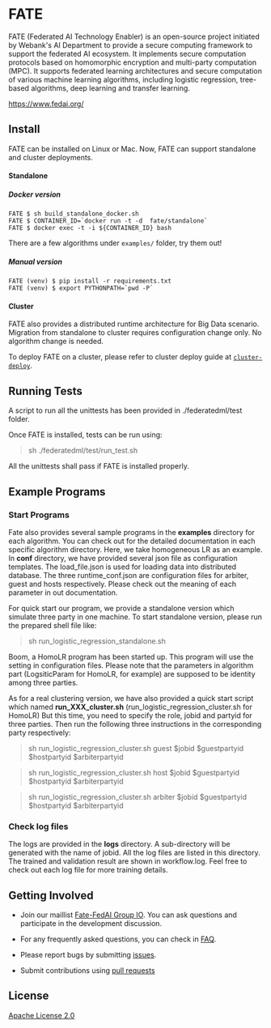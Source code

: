 # FATE
FATE (Federated AI Technology Enabler) is an open-source project initiated by Webank's AI Department to provide a secure computing framework to support the federated AI ecosystem. It implements secure computation protocols based on homomorphic encryption and multi-party computation (MPC). It supports federated learning architectures and secure computation of various machine learning algorithms, including logistic regression, tree-based algorithms, deep learning and transfer learning.


<https://www.fedai.org/>

## Install
FATE can be installed on Linux or Mac. Now, FATE can support standalone and cluster deployments.

#### Standalone
##### Docker version
```
FATE $ sh build_standalone_docker.sh
FATE $ CONTAINER_ID=`docker run -t -d  fate/standalone`
FATE $ docker exec -t -i ${CONTAINER_ID} bash
```

There are a few algorithms under `examples/` folder, try them out!

##### Manual version
```
FATE (venv) $ pip install -r requirements.txt
FATE (venv) $ export PYTHONPATH=`pwd -P`
```

#### Cluster
FATE also provides a distributed runtime architecture for Big Data scenario. Migration from standalone to cluster requires configuration change only. No algorithm change is needed. 

To deploy FATE on a cluster, please refer to cluster deploy guide at [`cluster-deploy`](https://github.com/WeBankFinTech/FATE/tree/master/cluster-deploy). 

## Running Tests

A script to run all the unittests has been provided in ./federatedml/test folder. 

Once FATE is installed, tests can be run using:

> sh ./federatedml/test/run_test.sh

All the unittests shall pass if FATE is installed properly. 

## Example Programs

###  Start Programs

Fate also provides several sample programs in the **examples** directory for each algorithm. You can check out for 
the detailed documentation in each specific algorithm directory. Here, we take homogeneous LR as an example. In **conf**
directory, we have provided several json file as configuration templates. The load_file.json is used for loading data into
distributed database. The three runtime_conf.json are configuration files for arbiter, guest and hosts respectively. 
Please check out the meaning of each parameter in out documentation. 

For quick start our program, we provide a standalone version which simulate three party in one machine. To start standalone 
version, please run the prepared shell file like:

> sh run_logistic_regression_standalone.sh

 Boom, a HomoLR program has been started up. This program will use the setting in configuration files. Please note that the 
 parameters in algorithm part (LogsiticParam for HomoLR, for example) are supposed to be identity among three parties.
 
 As for a real clustering version, we have also provided a quick start script which named **run_XXX_cluster.sh** (run_logistic_regression_cluster.sh for HomoLR)
 But this time, you need to specify the role, jobid and partyid for three parties. Then run the following three instructions in
 the corresponding party respectively:
 
 > sh run_logistic_regression_cluster.sh guest $jobid $guestpartyid $hostpartyid $arbiterpartyid 
 
 > sh run_logistic_regression_cluster.sh host $jobid $guestpartyid $hostpartyid $arbiterpartyid 
 
 > sh run_logistic_regression_cluster.sh arbiter $jobid $guestpartyid $hostpartyid $arbiterpartyid

### Check log files

The logs are provided in the **logs** directory. A sub-directory will be generated with the name of jobid. All the log files are
listed in this directory. The trained and validation result are shown in workflow.log. Feel free to check out each log file 
for more training details. 

## Getting Involved

*  Join our maillist [Fate-FedAI Group IO](Fate-FedAI+subscribe@groups.io). You can ask questions and participate in the development discussion.

*  For any frequently asked questions, you can check in [FAQ](https://github.com/WeBankFinTech/FATE/wiki).  

*  Please report bugs by submitting [issues](https://github.com/WeBankFinTech/FATE/issues). 

*  Submit contributions using [pull requests](https://github.com/WeBankFinTech/FATE/pulls)


## License
[Apache License 2.0](LICENSE)
